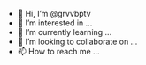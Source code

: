 - 👋 Hi, I’m @grvvbptv
- 👀 I’m interested in ...
- 🌱 I’m currently learning ...
- 💞️ I’m looking to collaborate on ...
- 📫 How to reach me ...

<!---
grvvbptv/grvvbptv is a ✨ special ✨ repository because its `README.md` (this file) appears on your GitHub profile.
You can click the Preview link to take a look at your changes.
--->
